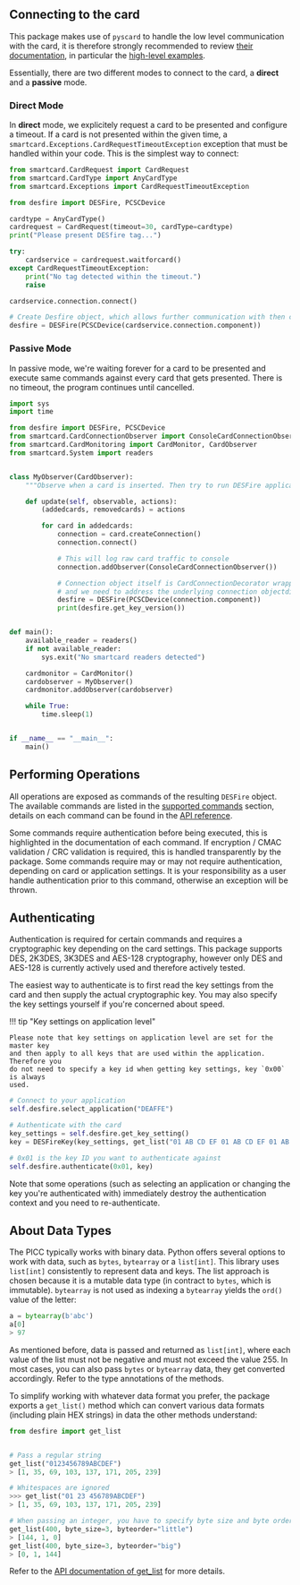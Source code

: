 ## Connecting to the card

This package makes use of `pyscard` to handle the low level communication with the card, it is therefore strongly
recommended to review [their documentation](https://pyscard.sourceforge.io), in particular the
[high-level examples](https://pyscard.sourceforge.io/pyscard-framework.html#framework-samples).

Essentially, there are two different modes to connect to the card, a **direct** and a **passive** mode.

### Direct Mode

In **direct** mode, we explicitely request a card to be presented and configure a timeout. If a card is not presented within the given time,
a `smartcard.Exceptions.CardRequestTimeoutException` exception that must be handled within your code. This is the simplest way to
connect:

```python
from smartcard.CardRequest import CardRequest
from smartcard.CardType import AnyCardType
from smartcard.Exceptions import CardRequestTimeoutException

from desfire import DESFire, PCSCDevice

cardtype = AnyCardType()
cardrequest = CardRequest(timeout=30, cardType=cardtype)
print("Please present DESfire tag...")

try:
    cardservice = cardrequest.waitforcard()
except CardRequestTimeoutException:
    print("No tag detected within the timeout.")
    raise

cardservice.connection.connect()

# Create Desfire object, which allows further communication with then card
desfire = DESFire(PCSCDevice(cardservice.connection.component))
```

### Passive Mode

In passive mode, we're waiting forever for a card to be presented and execute same commands against every card that gets presented.
There is no timeout, the program continues until cancelled.

```python
import sys
import time

from desfire import DESFire, PCSCDevice
from smartcard.CardConnectionObserver import ConsoleCardConnectionObserver
from smartcard.CardMonitoring import CardMonitor, CardObserver
from smartcard.System import readers


class MyObserver(CardObserver):
    """Observe when a card is inserted. Then try to run DESFire application listing against it."""

    def update(self, observable, actions):
        (addedcards, removedcards) = actions

        for card in addedcards:
            connection = card.createConnection()
            connection.connect()

            # This will log raw card traffic to console
            connection.addObserver(ConsoleCardConnectionObserver())

            # Connection object itself is CardConnectionDecorator wrapper
            # and we need to address the underlying connection objectdirectly
            desfire = DESFire(PCSCDevice(connection.component))
            print(desfire.get_key_version())


def main():
    available_reader = readers()
    if not available_reader:
        sys.exit("No smartcard readers detected")

    cardmonitor = CardMonitor()
    cardobserver = MyObserver()
    cardmonitor.addObserver(cardobserver)

    while True:
        time.sleep(1)


if __name__ == "__main__":
    main()
```

## Performing Operations

All operations are exposed as commands of the resulting `DESFire` object.
The available commands are listed in the [supported commands](supported-commands.md) section,
details on each command can be found in the [API reference](api/desfire.md).

Some commands require authentication before being executed, this is highlighted in the documentation of each command.
If encryption / CMAC validation / CRC validation is required, this is handled transparently by the package.
Some commands require may or may not require authentication, depending on card or application settings.
It is your responsibility as a user handle authentication prior to this command, otherwise an exception will be thrown.

## Authenticating

Authentication is required for certain commands and requires a cryptographic key depending on the card settings.
This package supports DES, 2K3DES, 3K3DES and AES-128 cryptography, however only DES and AES-128 is currently actively
used and therefore actively tested.

The easiest way to authenticate is to first read the key settings from the card and then supply the actual cryptographic key.
You may also specify the key settings yourself if you're concerned about speed.

!!! tip "Key settings on application level"

    Please note that key settings on application level are set for the master key
    and then apply to all keys that are used within the application. Therefore you
    do not need to specify a key id when getting key settings, key `0x00` is always
    used.

```python
# Connect to your application
self.desfire.select_application("DEAFFE")

# Authenticate with the card
key_settings = self.desfire.get_key_setting()
key = DESFireKey(key_settings, get_list("01 AB CD EF 01 AB CD EF 01 AB CD EF 01 AB CD EF"))

# 0x01 is the key ID you want to authenticate against
self.desfire.authenticate(0x01, key)
```

Note that some operations (such as selecting an application or changing the key you're authenticated with)
immediately destroy the authentication context and you need to re-authenticate.

## About Data Types

The PICC typically works with binary data. Python offers several options to work with data, such as `bytes`, `bytearray` or a `list[int]`.
This library uses `list[int]` consistently to represent data and keys. The list approach is chosen because it is a mutable data type
(in contract to `bytes`, which is immutable). `bytearray` is not used as indexing a `bytearray` yields the `ord()` value of the letter:

```python
a = bytearray(b'abc')
a[0]
> 97
```

As mentioned before, data is passed and returned as `list[int]`, where each value of the list must not be negative and must not exceed the value 255.
In most cases, you can also pass `bytes` or `bytearray` data, they get converted accordingly. Refer to the type annotations of the methods.

To simplify working with whatever data format you prefer, the package exports a `get_list()` method which can convert various data formats
(including plain HEX strings) in data the other methods understand:

```python
from desfire import get_list


# Pass a regular string
get_list("0123456789ABCDEF")
> [1, 35, 69, 103, 137, 171, 205, 239]

# Whitespaces are ignored
>>> get_list("01 23 456789ABCDEF")
> [1, 35, 69, 103, 137, 171, 205, 239]

# When passing an integer, you have to specify byte size and byte order:
get_list(400, byte_size=3, byteorder="little")
> [144, 1, 0]
get_list(400, byte_size=3, byteorder="big")
> [0, 1, 144]
```

Refer to the [API documentation of get_list](api/utility.md#desfire.util.get_list) for more details.
